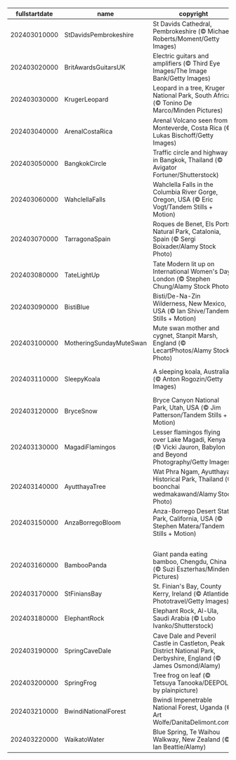 |fullstartdate|name|copyright|title|image|
|--|--|--|--|--|
202403010000|StDavidsPembrokeshire|St Davids Cathedral, Pembrokeshire (© Michael Roberts/Moment/Getty Images)|Happy Saint David's Day!|![](/en-GB/2024/03/202403010000StDavidsPembrokeshire.jpg)|
202403020000|BritAwardsGuitarsUK|Electric guitars and amplifiers (© Third Eye Images/The Image Bank/Getty Images)|Lights, camera, music!|![](/en-GB/2024/03/202403020000BritAwardsGuitarsUK.jpg)|
202403030000|KrugerLeopard|Leopard in a tree, Kruger National Park, South Africa (© Tonino De Marco/Minden Pictures)|A dappled acrobat|![](/en-GB/2024/03/202403030000KrugerLeopard.jpg)|
202403040000|ArenalCostaRica|Arenal Volcano seen from Monteverde, Costa Rica (© Lukas Bischoff/Getty Images)|A sleeping beauty|![](/en-GB/2024/03/202403040000ArenalCostaRica.jpg)|
202403050000|BangkokCircle|Traffic circle and highway in Bangkok, Thailand (© Avigator Fortuner/Shutterstock)|Stuck in a loop?|![](/en-GB/2024/03/202403050000BangkokCircle.jpg)|
202403060000|WahclellaFalls|Wahclella Falls in the Columbia River Gorge, Oregon, USA (© Eric Vogt/Tandem Stills + Motion)|Get your splash on|![](/en-GB/2024/03/202403060000WahclellaFalls.jpg)|
202403070000|TarragonaSpain|Roques de Benet, Els Ports Natural Park, Catalonia, Spain (© Sergi Boixader/Alamy Stock Photo)|Reaching new heights|![](/en-GB/2024/03/202403070000TarragonaSpain.jpg)|
202403080000|TateLightUp|Tate Modern lit up on International Women's Day, London (© Stephen Chung/Alamy Stock Photo)|Right to shine|![](/en-GB/2024/03/202403080000TateLightUp.jpg)|
202403090000|BistiBlue|Bisti/De-Na-Zin Wilderness, New Mexico, USA (© Ian Shive/Tandem Stills + Motion)|Transformed by time|![](/en-GB/2024/03/202403090000BistiBlue.jpg)|
202403100000|MotheringSundayMuteSwan|Mute swan mother and cygnet, Stanpit Marsh, England (© LecartPhotos/Alamy Stock Photo)|All aboard the mothership|![](/en-GB/2024/03/202403100000MotheringSundayMuteSwan.jpg)|
202403110000|SleepyKoala|A sleeping koala, Australia (© Anton Rogozin/Getty Images)|Sweet dreams are made of leaves|![](/en-GB/2024/03/202403110000SleepyKoala.jpg)|
202403120000|BryceSnow|Bryce Canyon National Park, Utah, USA (© Jim Patterson/Tandem Stills + Motion)|Guardians of the canyon|![](/en-GB/2024/03/202403120000BryceSnow.jpg)|
202403130000|MagadiFlamingos|Lesser flamingos flying over Lake Magadi, Kenya (© Vicki Jauron, Babylon and Beyond Photography/Getty Images)|Bird's-eye view|![](/en-GB/2024/03/202403130000MagadiFlamingos.jpg)|
202403140000|AyutthayaTree|Wat Phra Ngam, Ayutthaya Historical Park, Thailand (© boonchai wedmakawand/Alamy Stock Photo)|A piece of pi|![](/en-GB/2024/03/202403140000AyutthayaTree.jpg)|
202403150000|AnzaBorregoBloom|Anza-Borrego Desert State Park, California, USA (© Stephen Matera/Tandem Stills + Motion)|A splash of spring|![](/en-GB/2024/03/202403150000AnzaBorregoBloom.jpg)|
||||![](/en-GB/2024/03/.jpg)|
202403160000|BambooPanda|Giant panda eating bamboo, Chengdu, China (© Suzi Eszterhas/Minden Pictures)|Somewhat bamboo-zled|![](/en-GB/2024/03/202403160000BambooPanda.jpg)|
202403170000|StFiniansBay|St. Finian's Bay, County Kerry, Ireland (© Atlantide Phototravel/Getty Images)|Let's wear green today!|![](/en-GB/2024/03/202403170000StFiniansBay.jpg)|
202403180000|ElephantRock|Elephant Rock, Al-Ula, Saudi Arabia (© Lubo Ivanko/Shutterstock)|Gentle giant of the dunes|![](/en-GB/2024/03/202403180000ElephantRock.jpg)|
202403190000|SpringCaveDale|Cave Dale and Peveril Castle in Castleton, Peak District National Park, Derbyshire, England (© James Osmond/Alamy)|A gorge-ous walk|![](/en-GB/2024/03/202403190000SpringCaveDale.jpg)|
202403200000|SpringFrog|Tree frog on leaf (© Tetsuya Tanooka/DEEPOL by plainpicture)|Hop into spring!|![](/en-GB/2024/03/202403200000SpringFrog.jpg)|
202403210000|BwindiNationalForest|Bwindi Impenetrable National Forest, Uganda (© Art Wolfe/DanitaDelimont.com)|Woodn't it be nice|![](/en-GB/2024/03/202403210000BwindiNationalForest.jpg)|
202403220000|WaikatoWater|Blue Spring, Te Waihou Walkway, New Zealand (© Ian Beattie/Alamy)|'Water' we celebrating?|![](/en-GB/2024/03/202403220000WaikatoWater.jpg)|
